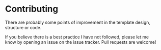 # Contributing

There are probably some points of improvement in the template design, structure or code.

If you believe there is a best practice I have not followed, please let me know by opening an issue on the issue tracker. Pull requests are welcome!
